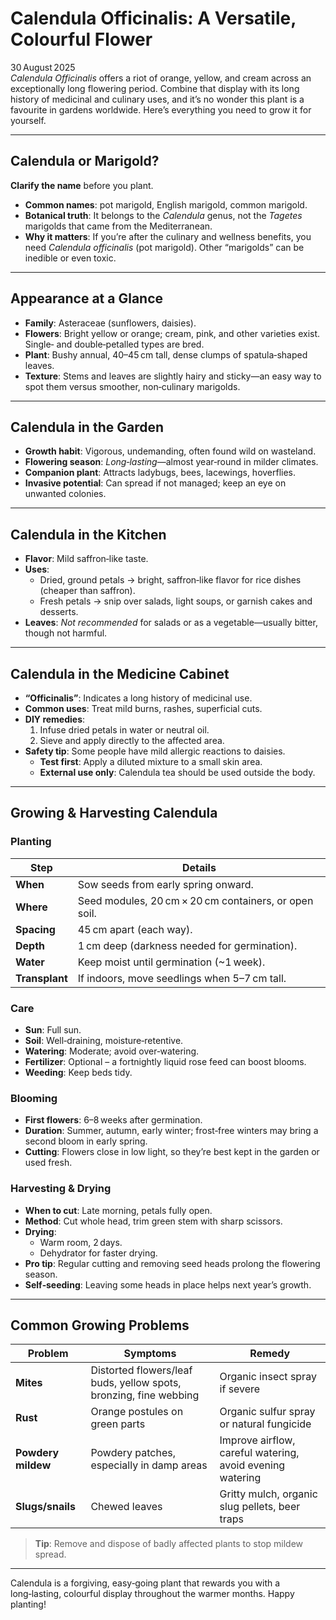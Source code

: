 # Calendula Officinalis: A Versatile, Colourful Flower

30 August 2025  
*Calendula Officinalis* offers a riot of orange, yellow, and cream across an exceptionally long flowering period. Combine that display with its long history of medicinal and culinary uses, and it’s no wonder this plant is a favourite in gardens worldwide. Here’s everything you need to grow it for yourself.

---

## Calendula or Marigold?  
**Clarify the name** before you plant.

- **Common names**: pot marigold, English marigold, common marigold.  
- **Botanical truth**: It belongs to the *Calendula* genus, not the *Tagetes* marigolds that came from the Mediterranean.  
- **Why it matters**: If you’re after the culinary and wellness benefits, you need *Calendula officinalis* (pot marigold). Other “marigolds” can be inedible or even toxic.

---

## Appearance at a Glance  
- **Family**: Asteraceae (sunflowers, daisies).  
- **Flowers**: Bright yellow or orange; cream, pink, and other varieties exist. Single‑ and double‑petalled types are bred.  
- **Plant**: Bushy annual, 40–45 cm tall, dense clumps of spatula‑shaped leaves.  
- **Texture**: Stems and leaves are slightly hairy and sticky—an easy way to spot them versus smoother, non‑culinary marigolds.

---

## Calendula in the Garden  
- **Growth habit**: Vigorous, undemanding, often found wild on wasteland.  
- **Flowering season**: *Long‑lasting*—almost year‑round in milder climates.  
- **Companion plant**: Attracts ladybugs, bees, lacewings, hoverflies.  
- **Invasive potential**: Can spread if not managed; keep an eye on unwanted colonies.

---

## Calendula in the Kitchen  
- **Flavor**: Mild saffron‑like taste.  
- **Uses**:
  - Dried, ground petals → bright, saffron‑like flavor for rice dishes (cheaper than saffron).  
  - Fresh petals → snip over salads, light soups, or garnish cakes and desserts.  
- **Leaves**: *Not recommended* for salads or as a vegetable—usually bitter, though not harmful.

---

## Calendula in the Medicine Cabinet  
- **“Officinalis”**: Indicates a long history of medicinal use.  
- **Common uses**: Treat mild burns, rashes, superficial cuts.  
- **DIY remedies**:
  1. Infuse dried petals in water or neutral oil.  
  2. Sieve and apply directly to the affected area.  
- **Safety tip**: Some people have mild allergic reactions to daisies.  
  - **Test first**: Apply a diluted mixture to a small skin area.  
  - **External use only**: Calendula tea should be used outside the body.

---

## Growing & Harvesting Calendula  
### Planting  
| Step | Details |
|------|---------|
| **When** | Sow seeds from early spring onward. |
| **Where** | Seed modules, 20 cm × 20 cm containers, or open soil. |
| **Spacing** | 45 cm apart (each way). |
| **Depth** | 1 cm deep (darkness needed for germination). |
| **Water** | Keep moist until germination (~1 week). |
| **Transplant** | If indoors, move seedlings when 5–7 cm tall. |

### Care  
- **Sun**: Full sun.  
- **Soil**: Well‑draining, moisture‑retentive.  
- **Watering**: Moderate; avoid over‑watering.  
- **Fertilizer**: Optional – a fortnightly liquid rose feed can boost blooms.  
- **Weeding**: Keep beds tidy.

### Blooming  
- **First flowers**: 6–8 weeks after germination.  
- **Duration**: Summer, autumn, early winter; frost‑free winters may bring a second bloom in early spring.  
- **Cutting**: Flowers close in low light, so they’re best kept in the garden or used fresh.

### Harvesting & Drying  
- **When to cut**: Late morning, petals fully open.  
- **Method**: Cut whole head, trim green stem with sharp scissors.  
- **Drying**:
  - Warm room, 2 days.  
  - Dehydrator for faster drying.  
- **Pro tip**: Regular cutting and removing seed heads prolong the flowering season.  
- **Self‑seeding**: Leaving some heads in place helps next year’s growth.

---

## Common Growing Problems  
| Problem | Symptoms | Remedy |
|---------|----------|--------|
| **Mites** | Distorted flowers/leaf buds, yellow spots, bronzing, fine webbing | Organic insect spray if severe |
| **Rust** | Orange postules on green parts | Organic sulfur spray or natural fungicide |
| **Powdery mildew** | Powdery patches, especially in damp areas | Improve airflow, careful watering, avoid evening watering |
| **Slugs/snails** | Chewed leaves | Gritty mulch, organic slug pellets, beer traps |

> **Tip**: Remove and dispose of badly affected plants to stop mildew spread.

---

Calendula is a forgiving, easy‑going plant that rewards you with a long‑lasting, colourful display throughout the warmer months. Happy planting!